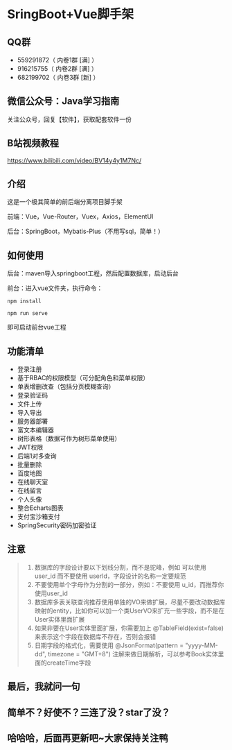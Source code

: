 # SringBoot+Vue脚手架

## QQ群

- 559291872（ 内卷1群 [满] ）
- 916215755（ 内卷2群 [满] ）
- 682199702（ 内卷3群 [新] ）

## 微信公众号：Java学习指南

关注公众号，回复【软件】，获取配套软件一份

## B站视频教程

https://www.bilibili.com/video/BV14y4y1M7Nc/

## 介绍

这是一个极其简单的前后端分离项目脚手架

前端：Vue，Vue-Router，Vuex，Axios，ElementUI

后台：SpringBoot，Mybatis-Plus（不用写sql，简单！）

## 如何使用

后台：maven导入springboot工程，然后配置数据库，启动后台

前台：进入vue文件夹，执行命令：
```
npm install
```

```
npm run serve
```
即可启动前台vue工程

## 功能清单

- 登录注册
- 基于RBAC的权限模型（可分配角色和菜单权限）
- 单表增删改查（包括分页模糊查询）
- 登录验证码
- 文件上传
- 导入导出
- 服务器部署
- 富文本编辑器
- 树形表格（数据可作为树形菜单使用）  
- JWT权限
- 后端1对多查询
- 批量删除
- 百度地图
- 在线聊天室
- 在线留言
- 个人头像
- 整合Echarts图表  
- 支付宝沙箱支付
- SpringSecurity密码加密验证



## 注意
> 1. 数据库的字段设计要以下划线分割，而不是驼峰，例如 可以使用 user_id 而不要使用 userId，字段设计的名称一定要规范
> 2. 不要使用单个字母作为分割的一部分，例如：不要使用 u_id，而推荐你使用user_id
> 3. 数据库多表关联查询推荐使用单独的VO来做扩展，尽量不要改动数据库映射的entity，比如你可以加一个类UserVO来扩充一些字段，而不是在User实体里面扩展
> 4. 如果非要在User实体里面扩展，你需要加上 @TableField(exist=false) 来表示这个字段在数据库不存在，否则会报错
> 5. 日期字段的格式化，需要使用  @JsonFormat(pattern = "yyyy-MM-dd", timezone = "GMT+8") 注解来做日期解析，可以参考Book实体里面的createTime字段

## 最后，我就问一句
## 简单不？好使不？三连了没？star了没？
## 哈哈哈，后面再更新吧~大家保持关注鸭
